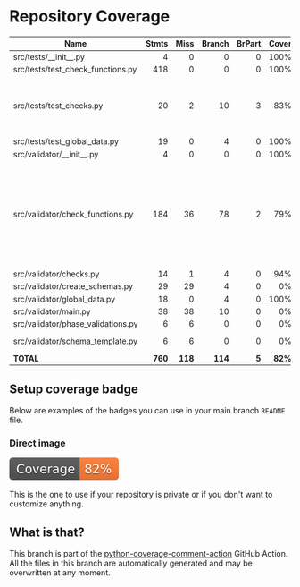 # Repository Coverage



| Name                                |    Stmts |     Miss |   Branch |   BrPart |   Cover |   Missing |
|------------------------------------ | -------: | -------: | -------: | -------: | ------: | --------: |
| src/tests/\_\_init\_\_.py           |        4 |        0 |        0 |        0 |    100% |           |
| src/tests/test\_check\_functions.py |      418 |        0 |        0 |        0 |    100% |           |
| src/tests/test\_checks.py           |       20 |        2 |       10 |        3 |     83% |9->exit, 16->exit, 24->exit, 25-26 |
| src/tests/test\_global\_data.py     |       19 |        0 |        4 |        0 |    100% |           |
| src/validator/\_\_init\_\_.py       |        4 |        0 |        0 |        0 |    100% |           |
| src/validator/check\_functions.py   |      184 |       36 |       78 |        2 |     79% |55-59, 111-121, 270-276, 290-299, 358, 412-422, 707 |
| src/validator/checks.py             |       14 |        1 |        4 |        0 |     94% |        73 |
| src/validator/create\_schemas.py    |       29 |       29 |        4 |        0 |      0% |      4-51 |
| src/validator/global\_data.py       |       18 |        0 |        4 |        0 |    100% |           |
| src/validator/main.py               |       38 |       38 |       10 |        0 |      0% |      8-66 |
| src/validator/phase\_validations.py |        6 |        6 |        0 |        0 |      0% |      7-38 |
| src/validator/schema\_template.py   |        6 |        6 |        0 |        0 |      0% |    12-452 |
|                           **TOTAL** |  **760** |  **118** |  **114** |    **5** | **82%** |           |


## Setup coverage badge

Below are examples of the badges you can use in your main branch `README` file.

### Direct image

[![Coverage badge](https://github.com/cfpb/regtech-data-validator/raw/python-coverage-comment-action-data/badge.svg)](https://github.com/cfpb/regtech-data-validator/tree/python-coverage-comment-action-data)

This is the one to use if your repository is private or if you don't want to customize anything.



## What is that?

This branch is part of the
[python-coverage-comment-action](https://github.com/marketplace/actions/python-coverage-comment)
GitHub Action. All the files in this branch are automatically generated and may be
overwritten at any moment.